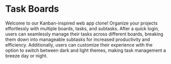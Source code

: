 # Task Boards

Welcome to our Kanban-inspired web app clone! Organize your projects effortlessly with multiple boards, tasks, and subtasks. After a quick login, users can seamlessly manage their tasks across different boards, breaking them down into manageable subtasks for increased productivity and efficiency. Additionally, users can customize their experience with the option to switch between dark and light themes, making task management a breeze day or night.
